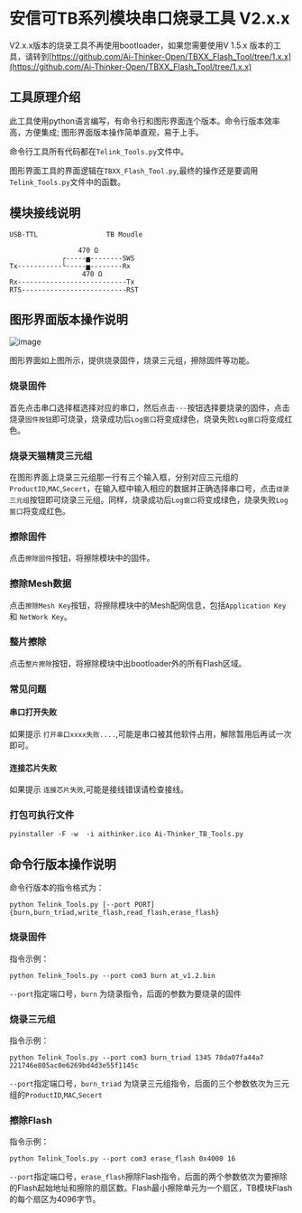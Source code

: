 # 安信可TB系列模块串口烧录工具 V2.x.x

V2.x.x版本的烧录工具不再使用bootloader，如果您需要使用V 1.5.x 版本的工具，请转到[https://github.com/Ai-Thinker-Open/TBXX_Flash_Tool/tree/1.x.x](https://github.com/Ai-Thinker-Open/TBXX_Flash_Tool/tree/1.x.x)


## 工具原理介绍
此工具使用python语言编写，有命令行和图形界面连个版本。命令行版本效率高，方便集成; 图形界面版本操作简单直观，易于上手。

命令行工具所有代码都在```Telink_Tools.py```文件中。

图形界面工具的界面逻辑在```TBXX_Flash_Tool.py```,最终的操作还是要调用```Telink_Tools.py```文件中的函数。

## 模块接线说明

```
USB-TTL                 TB Moudle

                 470 Ω 
             ┌-----▅--------SWS
Tx-----------└-----▅--------Rx
                  470 Ω   
Rx---------------------------Tx
RTS--------------------------RST
```

## 图形界面版本操作说明

![image](https://shyboy.oss-cn-shenzhen.aliyuncs.com/readonly/main.png)

图形界面如上图所示，提供烧录固件，烧录三元组，擦除固件等功能。

### 烧录固件
首先点击串口选择框选择对应的串口，然后点击```···```按钮选择要烧录的固件，点击烧录```固件按钮```即可烧录，烧录成功后```Log窗口```将变成绿色，烧录失败```Log窗口```将变成红色。
### 烧录天猫精灵三元组
在图形界面上烧录三元组那一行有三个输入框，分别对应三元组的```ProductID```,```MAC```,```Secert```，在输入框中输入相应的数据并正确选择串口号，点击```烧录三元组```按钮即可烧录三元组。同样，烧录成功后```Log窗口```将变成绿色，烧录失败```Log窗口```将变成红色。

### 擦除固件
点击```擦除固件```按钮，将擦除模块中的固件。

### 擦除Mesh数据
点击```擦除Mesh Key```按钮，将擦除模块中的Mesh配网信息，包括```Application Key``` 和 ```NetWork Key```。

### 整片擦除
点击```整片擦除```按钮，将擦除模块中出bootloader外的所有Flash区域。

### 常见问题
#### 串口打开失败
如果提示 ```打开串口xxxx失败....```,可能是串口被其他软件占用，解除暂用后再试一次即可。

#### 连接芯片失败
如果提示 ```连接芯片失败```,可能是接线错误请检查接线。

### 打包可执行文件
    pyinstaller -F -w  -i aithinker.ico Ai-Thinker_TB_Tools.py

## 命令行版本操作说明
命令行版本的指令格式为：

    python Telink_Tools.py [--port PORT] {burn,burn_triad,write_flash,read_flash,erase_flash}

### 烧录固件
指令示例：

    python Telink_Tools.py --port com3 burn at_v1.2.bin
```--port```指定端口号，```burn``` 为烧录指令，后面的参数为要烧录的固件

### 烧录三元组
指令示例：

    python Telink_Tools.py --port com3 burn_triad 1345 78da07fa44a7 221746e805ac0e6269bd4d3e55f1145c
```--port```指定端口号，```burn_triad``` 为烧录三元组指令，后面的三个参数依次为三元组的```ProductID```,```MAC```,```Secert```

### 擦除Flash
指令示例：
    
    python Telink_Tools.py --port com3 erase_flash 0x4000 16

```--port```指定端口号，```erase_flash```擦除Flash指令，后面的两个参数依次为要擦除的Flash起始地址和擦除的扇区数。Flash最小擦除单元为一个扇区，TB模块Flash的每个扇区为4096字节。